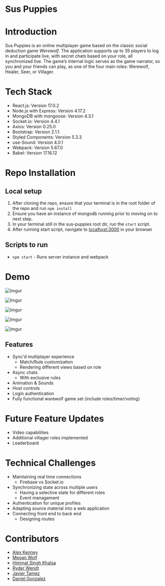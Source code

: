 # Sus Puppies

# Introduction

Sus Puppies is an online multiplayer game based on the classic social deduction game *Werewolf*. The application supports up to 35 players to log in and participate live, with secret chats based on your role, all synchronized live. The game’s internal logic serves as the game narrator, so you and your friends can play, as one of the four main roles: Werewolf, Healer, Seer, or Villager.

# Tech Stack

- React.js: Version 17.0.2
- Node.js with Express: Version 4.17.2
- MongoDB with mongoose: Version 4.3.1
- Socket.io: Version 4.4.1
- Axios: Version 0.25.0
- Bootstrap: Version 2.1.1
- Styled Components: Version 5.3.3
- use-Sound: Version 4.0.1
- Webpack: Version 5.67.0
- Babel: Version 17.16.12

# Repo Installation

## Local setup

1. After cloning the repo, ensure that your terminal is in the root folder of the repo and run `npm install`
2. Ensure you have an instance of mongodb running prior to moving on to next step.
3. In your terminal still in the sus-puppies root dir, run the `start` script.
4. After running start script, navigate to [localhost:3000](http://localhost:3000) in your browser

## Scripts to run

- `npm start` - Runs server instance and webpack

# Demo

![Imgur](https://i.imgur.com/nl6Zukw.gif)

![Imgur](https://i.imgur.com/nl6Zukw.gif)

![Imgur](https://i.imgur.com/KGePMvz.gif)

![Imgur](https://i.imgur.com/PO6elJl.gif)

![Imgur](https://i.imgur.com/L77x5xT.gif)

## Features

- Sync'd multiplayer experience
  - Match/Rule customization
  - Rendering different views based on role
- Async chats
  - With exclusive rules
- Animation & Sounds
- Host controls
- Login authentication
- Fully functional warewolf game set (include roles/timer/voting)

# Future Feature Updates

- Video capabilities
- Additional villager roles implemented
- Leaderboard

# Technical Challenges

- Maintaining real time connections
  - Firebase vs Socket.io
- Synchronizing state across multiple users
  - Having a selective state for different roles
  - Event management
- Authentication for unique profiles
- Adapting source material into a web application
- Connecting front end to back end
  - Designing routes


# Contributors

- [Alex Kenney](https://www.linkedin.com/in/dareitus/)
- [Megan Wolf](https://www.linkedin.com/in/megan-n-wolf/)
- [Himmat Singh Khalsa](https://www.linkedin.com/in/himmatkhalsa/)
- [Ryder Wendt](https://www.linkedin.com/in/ryder-wendt/)
- [Javier Tamez](https://www.linkedin.com/in/javier-tamez/)
- [Daniel Gonzalez](https://www.linkedin.com/in/daniel-gonzalezmoreno/)
